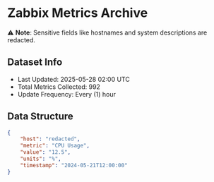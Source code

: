 # Zabbix Metrics Archive

⚠️ **Note**: Sensitive fields like hostnames and system descriptions are redacted.

## Dataset Info
- Last Updated: 2025-05-28 02:00 UTC
- Total Metrics Collected: 992
- Update Frequency: Every (1) hour

## Data Structure
```json
{
    "host": "redacted",
    "metric": "CPU Usage",
    "value": "12.5",
    "units": "%",
    "timestamp": "2024-05-21T12:00:00"
}
```
